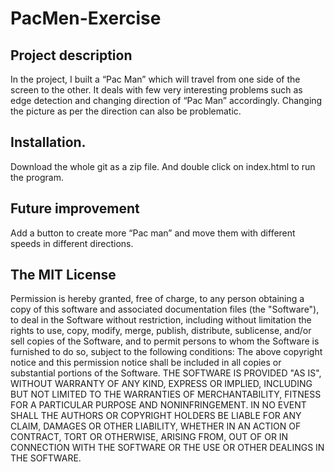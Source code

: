 # PacMen-Exercise


<h2>Project description</h2>



In the project, I built a “Pac Man” which will travel from one side of the screen to the other. It deals with few very interesting problems such as edge detection and changing direction of “Pac Man” accordingly. Changing the picture as per the direction can also be problematic. 

<h2>Installation.</h2>

Download the whole git as a zip file. And double click on index.html to run the program. 

<h2>Future improvement </h2>

Add a button to create more “Pac man” and move them with different speeds in different directions. 

<h2>The MIT License</h2>
Permission is hereby granted, free of charge, to any person obtaining a copy of this software and associated documentation files (the "Software"), to deal in the Software without restriction, including without limitation the rights to use, copy, modify, merge, publish, distribute, sublicense, and/or sell copies of the Software, and to permit persons to whom the Software is furnished to do so, subject to the following conditions:
The above copyright notice and this permission notice shall be included in all copies or substantial portions of the Software.
THE SOFTWARE IS PROVIDED "AS IS", WITHOUT WARRANTY OF ANY KIND, EXPRESS OR IMPLIED, INCLUDING BUT NOT LIMITED TO THE WARRANTIES OF MERCHANTABILITY, FITNESS FOR A PARTICULAR PURPOSE AND NONINFRINGEMENT. IN NO EVENT SHALL THE AUTHORS OR COPYRIGHT HOLDERS BE LIABLE FOR ANY CLAIM, DAMAGES OR OTHER LIABILITY, WHETHER IN AN ACTION OF CONTRACT, TORT OR OTHERWISE, ARISING FROM, OUT OF OR IN CONNECTION WITH THE SOFTWARE OR THE USE OR OTHER DEALINGS IN THE SOFTWARE.
